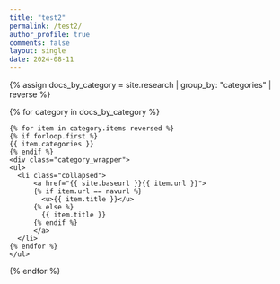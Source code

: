 ```yaml
---
title: "test2"
permalink: /test2/
author_profile: true
comments: false
layout: single
date: 2024-08-11
---
```


{% assign docs_by_category = site.research | group_by: "categories" | reverse %}

{% for category in docs_by_category %}

    {% for item in category.items reversed %}
	{% if forloop.first %}
	{{ item.categories }}
	{% endif %}
	<div class="category_wrapper">
    <ul>
      <li class="collapsed">
          <a href="{{ site.baseurl }}{{ item.url }}">
          {% if item.url == navurl %}
            <u>{{ item.title }}</u>
          {% else %}
            {{ item.title }}
          {% endif %}
          </a>
      </li>
    {% endfor %}
    </ul>
  </div>
{% endfor %}